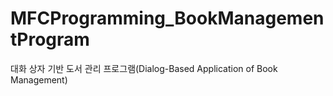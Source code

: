 # MFCProgramming_BookManagementProgram
대화 상자 기반 도서 관리 프로그램(Dialog-Based Application of Book Management)
